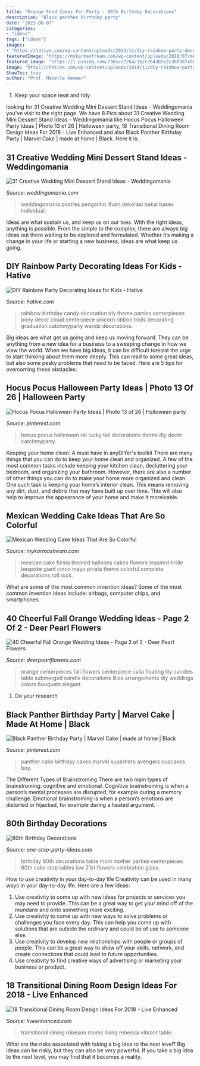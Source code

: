 ```yaml
---
title: "Orange Food Ideas For Party : 80th Birthday Decorations"
description: "Black panther birthday party"
date: "2023-08-07"
categories:
- "ideas"
tags: ["ideas"]
images:
- "https://hative.com/wp-content/uploads/2014/11/diy-rainbow-party-decorating-ideas/4-candy-decoration.jpg"
featuredImage: "https://mykarmastream.com/wp-content/uploads/2018/07/mexican-wedding-cake-7-.jpg"
featured_image: "https://i.pinimg.com/736x/c7/64/3b/c7643b5e2c3bf38f490fe34ecef19a7f.jpg"
image: "https://hative.com/wp-content/uploads/2014/11/diy-rainbow-party-decorating-ideas/4-candy-decoration.jpg"
ShowToc: true
author: "Prof. Mabelle Kemmer"
---
```



1. Keep your space neat and tidy.

	

		
looking for 31 Creative Wedding Mini Dessert Stand Ideas - Weddingomania you've visit to the right page. We have 8 Pics about 31 Creative Wedding Mini Dessert Stand Ideas - Weddingomania like Hocus Pocus Halloween Party Ideas | Photo 13 of 26 | Halloween party, 18 Transitional Dining Room Design Ideas For 2018 - Live Enhanced and also Black Panther Birthday Party | Marvel Cake | made at home | Black. Here it is:
		
    
## 31 Creative Wedding Mini Dessert Stand Ideas - Weddingomania

<img loading=lazy src="https://i.weddingomania.com/31-Wedding-Mini-Dessert-Stand-Ideas14.jpg" onerror="this.onerror=null;this.src='https://tse2.mm.bing.net/th?id=OIP.TMqV2tyUOBNrMsCCDdM0zAAAAA&amp;pid=15.1';" alt="31 Creative Wedding Mini Dessert Stand Ideas - Weddingomania">

_Source: weddingomania.com_

>weddingomania postres pengantin ilham dekorasi bakal bases individual. 

	

Ideas are what sustain us, and keep us on our toes. With the right ideas, anything is possible. From the simple to the complex, there are always big ideas out there waiting to be explored and formulated. Whether it’s making a change in your life or starting a new business, ideas are what keep us going.

    
## DIY Rainbow Party Decorating Ideas For Kids - Hative

<img loading=lazy src="https://hative.com/wp-content/uploads/2014/11/diy-rainbow-party-decorating-ideas/4-candy-decoration.jpg" onerror="this.onerror=null;this.src='https://tse2.mm.bing.net/th?id=OIP.GfTxgQhCKywEmuWykiSTCAHaLG&amp;pid=15.1';" alt="DIY Rainbow Party Decorating Ideas for Kids - Hative">

_Source: hative.com_

>rainbow birthday candy decoration diy theme parties centerpieces pony decor cloud centerpiece unicorn ribbon trolls decorating graduation catchmyparty wands decorations. 

	

Big ideas are what get us going and keep us moving forward. They can be anything from a new idea for a business to a sweeping change in how we view the world. When we have big ideas, it can be difficult toresist the urge to start thinking about them more deeply. This can lead to some great ideas, but also some pesky problems that need to be faced. Here are 5 tips for overcoming these obstacles: 

    
## Hocus Pocus Halloween Party Ideas | Photo 13 Of 26 | Halloween Party

<img loading=lazy src="https://i.pinimg.com/736x/c7/64/3b/c7643b5e2c3bf38f490fe34ecef19a7f.jpg" onerror="this.onerror=null;this.src='https://tse3.mm.bing.net/th?id=OIP.pLyjXDLkP-cxjqDZDlG0QwHaLJ&amp;pid=15.1';" alt="Hocus Pocus Halloween Party Ideas | Photo 13 of 26 | Halloween party">

_Source: pinterest.com_

>hocus pocus halloween rat lucky tail decorations theme diy decor catchmyparty. 

	

Keeping your home clean: A must have in anyDIYer's toolkit
There are many things that you can do to keep your home clean and organized. A few of the most common tasks include keeping your kitchen clean, decluttering your bedroom, and organizing your bathroom. However, there are also a number of other things you can do to make your home more organized and clean. One such task is keeping your home’s interior clean. This means removing any dirt, dust, and debris that may have built up over time. This will also help to improve the appearance of your home and make it moreivable.

    
## Mexican Wedding Cake Ideas That Are So Colorful

<img loading=lazy src="https://mykarmastream.com/wp-content/uploads/2018/07/mexican-wedding-cake-7-.jpg" onerror="this.onerror=null;this.src='https://tse3.mm.bing.net/th?id=OIP.wgXYtC4yfJpCVivOGvB5AAHaLH&amp;pid=15.1';" alt="Mexican Wedding Cake Ideas That Are So Colorful">

_Source: mykarmastream.com_

>mexican cake fiesta themed balloons cakes flowers inspired bride bespoke giant cinco mayo pinata theme colorful complete decorations roll rock. 

	

What are some of the most common invention ideas?
Some of the most common invention ideas include: airbags, computer chips, and smartphones.

    
## 40 Cheerful Fall Orange Wedding Ideas - Page 2 Of 2 - Deer Pearl Flowers

<img loading=lazy src="https://www.deerpearlflowers.com/wp-content/uploads/2016/08/orange-calla-lily-centerpieces.jpg" onerror="this.onerror=null;this.src='https://tse2.mm.bing.net/th?id=OIP.CIuXd07tdSM-lcmrDOkvHAHaLH&amp;pid=15.1';" alt="40 Cheerful Fall Orange Wedding Ideas - Page 2 of 2 - Deer Pearl Flowers">

_Source: deerpearlflowers.com_

>orange centerpieces fall flowers centerpiece calla floating lily candles table submerged candle decorations lilies arrangements diy weddings colors bouquets elegant. 

	

1. Do your research

    
## Black Panther Birthday Party | Marvel Cake | Made At Home | Black

<img loading=lazy src="https://i.pinimg.com/736x/98/81/54/988154c566d10bfd96536215f2cd45c9.jpg" onerror="this.onerror=null;this.src='https://tse4.mm.bing.net/th?id=OIP.ziq6lsVB7XV4WI2OMF-UTwHaJ4&amp;pid=15.1';" alt="Black Panther Birthday Party | Marvel Cake | made at home | Black">

_Source: pinterest.com_

>panther cake birthday cakes marvel superhero avengers cupcakes boy. 

	

The Different Types of Brainstroming
There are two main types of brainstroming: cognitive and emotional. Cognitive brainstroming is when a person’s mental processes are disrupted, for example during a memory challenge. Emotional brainstroming is when a person’s emotions are distorted or hijacked, for example during a heated argument.

    
## 80th Birthday Decorations

<img loading=lazy src="http://www.one-stop-party-ideas.com/images/80th-Birthday-Decorations-Tables.jpg" onerror="this.onerror=null;this.src='https://tse1.mm.bing.net/th?id=OIP.Y4pHWFNMbZWWDidlMJauiwHaJ6&amp;pid=15.1';" alt="80th Birthday Decorations">

_Source: one-stop-party-ideas.com_

>birthday 80th decorations table mom mother parties centerpieces 60th cake stop tables law 21st flowers celebration glass. 

	

How to use creativity in your day-to-day life
Creativity can be used in many ways in your day-to-day life. Here are a few ideas: 
1. Use creativity to come up with new ideas for projects or services you may need to provide. This can be a great way to get your mind off of the mundane and onto something more exciting. 
2. Use creativity to come up with new ways to solve problems or challenges you face every day. This can help you come up with solutions that are outside the ordinary and could be of use to someone else. 
3. Use creativity to develop new relationships with people or groups of people. This can be a great way to show off your skills, network, and create connections that could lead to future opportunities. 
4. Use creativity to find creative ways of advertising or marketing your business or product.

    
## 18 Transitional Dining Room Design Ideas For 2018 - Live Enhanced

<img loading=lazy src="http://www.liveenhanced.com/wp-content/uploads/2018/03/Transitional-Dining-Room-Design-Ideas-10.jpg" onerror="this.onerror=null;this.src='https://tse2.mm.bing.net/th?id=OIP.dfX8toIHqVh3EcVb1tF3kAHaE7&amp;pid=15.1';" alt="18 Transitional Dining Room Design Ideas For 2018 - Live Enhanced">

_Source: liveenhanced.com_

>transitional dining robeson rooms living rebecca vibrant table. 

	

What are the risks associated with taking a big idea to the next level?
Big ideas can be risky, but they can also be very powerful. If you take a big idea to the next level, you may find that it becomes a reality.

